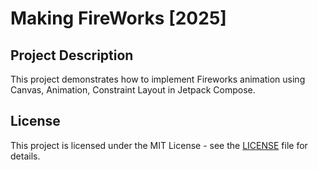# Making FireWorks [2025]



## Project Description
This project demonstrates how to implement Fireworks animation using Canvas, Animation, Constraint Layout in Jetpack Compose.



## License
This project is licensed under the MIT License - see the [LICENSE](LICENSE) file for details.

